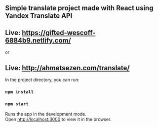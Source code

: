 ## Simple translate project made with React using Yandex Translate API 

## Live: https://gifted-wescoff-6884b9.netlify.com/

or

## Live: http://ahmetsezen.com/translate/

In the project directory, you can run:

### `npm install`

### `npm start`

Runs the app in the development mode.<br />
Open [http://localhost:3000](http://localhost:3000) to view it in the browser.
